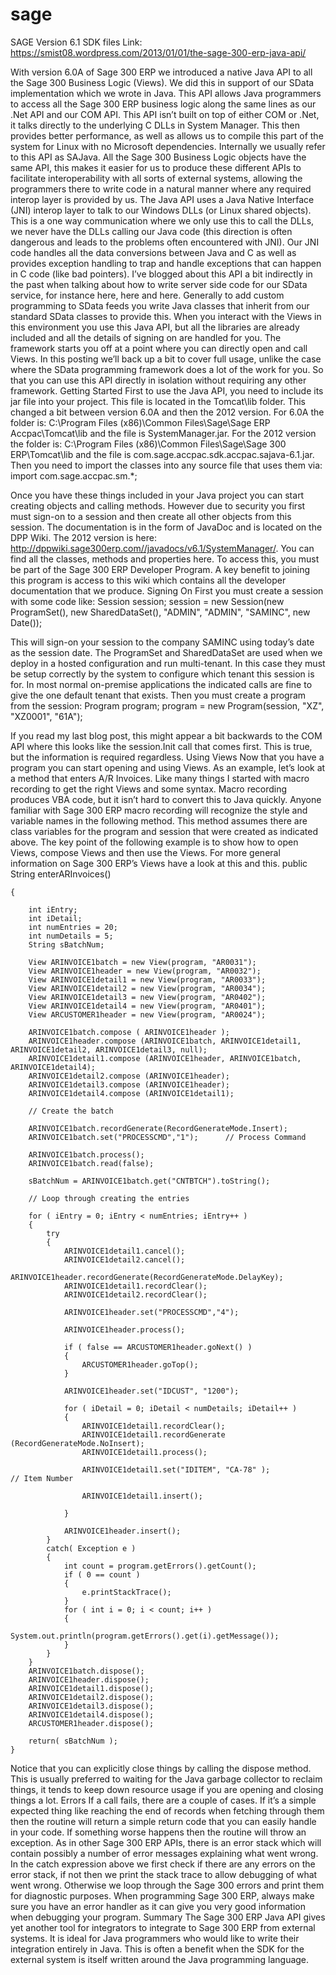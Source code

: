 # sage
SAGE Version 6.1 SDK files
Link: https://smist08.wordpress.com/2013/01/01/the-sage-300-erp-java-api/

With version 6.0A of Sage 300 ERP we introduced a native Java API to all the Sage 300 Business Logic (Views). We did this in support of our SData implementation which we wrote in Java. This API allows Java programmers to access all the Sage 300 ERP business logic along the same lines as our .Net API and our COM API. This API isn’t built on top of either COM or .Net, it talks directly to the underlying C DLLs in System Manager. This then provides better performance, as well as allows us to compile this part of the system for Linux with no Microsoft dependencies. Internally we usually refer to this API as SAJava.
All the Sage 300 Business Logic objects have the same API, this makes it easier for us to produce these different APIs to facilitate interoperability with all sorts of external systems, allowing the programmers there to write code in a natural manner where any required interop layer is provided by us. The Java API uses a Java Native Interface (JNI) interop layer to talk to our Windows DLLs (or Linux shared objects). This is a one way communication where we only use this to call the DLLs, we never have the DLLs calling our Java code (this direction is often dangerous and leads to the problems often encountered with JNI). Our JNI code handles all the data conversions between Java and C as well as provides exception handling to trap and handle exceptions that can happen in C code (like bad pointers).
I’ve blogged about this API a bit indirectly in the past when talking about how to write server side code for our SData service, for instance here, here and here. Generally to add custom programming to SData feeds you write Java classes that inherit from our standard SData classes to provide this. When you interact with the Views in this environment you use this Java API, but all the libraries are already included and all the details of signing on are handled for you. The framework starts you off at a point where you can directly open and call Views. In this posting we’ll back up a bit to cover full usage, unlike the case where the SData programming framework does a lot of the work for you. So that you can use this API directly in isolation without requiring any other framework.
Getting Started
First to use the Java API, you need to include its jar file into your project. This file is located in the Tomcat\lib folder. This changed a bit between version 6.0A and then the 2012 version. For 6.0A the folder is: C:\Program Files (x86)\Common Files\Sage\Sage ERP Accpac\Tomcat\lib and the file is SystemManager.jar. For the 2012 version the folder is: C:\Program Files (x86)\Common Files\Sage\Sage 300 ERP\Tomcat\lib and the file is com.sage.accpac.sdk.accpac.sajava-6.1.jar. Then you need to import the classes into any source file that uses them via:
import com.sage.accpac.sm.*;

Once you have these things included in your Java project you can start creating objects and calling methods. However due to security you first must sign-on to a session and then create all other objects from this session.
The documentation is in the form of JavaDoc and is located on the DPP Wiki. The 2012 version is here: http://dppwiki.sage300erp.com//javadocs/v6.1/SystemManager/. You can find all the classes, methods and properties here. To access this, you must be part of the Sage 300 ERP Developer Program. A key benefit to joining this program is access to this wiki which contains all the developer documentation that we produce.
Signing On
First you must create a session with some code like:
Session session;
session = new Session(new ProgramSet(), new SharedDataSet(), "ADMIN",
     "ADMIN", "SAMINC", new Date());

This will sign-on your session to the company SAMINC using today’s date as the session date. The ProgramSet and SharedDataSet are used when we deploy in a hosted configuration and run multi-tenant. In this case they must be setup correctly by the system to configure which tenant this session is for. In most normal on-premise applications the indicated calls are fine to give the one default tenant that exists.
Then you must create a program from the session:
Program program;
program = new Program(session, "XZ", "XZ0001", "61A");

If you read my last blog post, this might appear a bit backwards to the COM API where this looks like the session.Init call that comes first. This is true, but the information is required regardless.
Using Views
Now that you have a program you can start opening and using Views. As an example, let’s look at a method that enters A/R Invoices. Like many things I started with macro recording to get the right Views and some syntax. Macro recording produces VBA code, but it isn’t hard to convert this to Java quickly. Anyone familiar with Sage 300 ERP macro recording will recognize the style and variable names in the following method. This method assumes there are class variables for the program and session that were created as indicated above. The key point of the following example is to show how to open Views, compose Views and then use the Views. For more general information on Sage 300 ERP’s Views have a look at this and this.
    public String enterARInvoices()

    {

        int iEntry;
        int iDetail;
        int numEntries = 20;
        int numDetails = 5;
        String sBatchNum;

        View ARINVOICE1batch = new View(program, "AR0031");
        View ARINVOICE1header = new View(program, "AR0032");
        View ARINVOICE1detail1 = new View(program, "AR0033");
        View ARINVOICE1detail2 = new View(program, "AR0034");
        View ARINVOICE1detail3 = new View(program, "AR0402");
        View ARINVOICE1detail4 = new View(program, "AR0401");
        View ARCUSTOMER1header = new View(program, "AR0024");

        ARINVOICE1batch.compose ( ARINVOICE1header );
        ARINVOICE1header.compose (ARINVOICE1batch, ARINVOICE1detail1, ARINVOICE1detail2, ARINVOICE1detail3, null);
        ARINVOICE1detail1.compose (ARINVOICE1header, ARINVOICE1batch, ARINVOICE1detail4);
        ARINVOICE1detail2.compose (ARINVOICE1header);
        ARINVOICE1detail3.compose (ARINVOICE1header);
        ARINVOICE1detail4.compose (ARINVOICE1detail1);

        // Create the batch

        ARINVOICE1batch.recordGenerate(RecordGenerateMode.Insert);
        ARINVOICE1batch.set("PROCESSCMD","1");      // Process Command

        ARINVOICE1batch.process();
        ARINVOICE1batch.read(false);

        sBatchNum = ARINVOICE1batch.get("CNTBTCH").toString();

        // Loop through creating the entries

        for ( iEntry = 0; iEntry < numEntries; iEntry++ )
        {
            try
            {
                ARINVOICE1detail1.cancel();
                ARINVOICE1detail2.cancel();
                ARINVOICE1header.recordGenerate(RecordGenerateMode.DelayKey);
                ARINVOICE1detail1.recordClear();
                ARINVOICE1detail2.recordClear();

                ARINVOICE1header.set("PROCESSCMD","4");

                ARINVOICE1header.process();

                if ( false == ARCUSTOMER1header.goNext() )
                {
                    ARCUSTOMER1header.goTop();
                }

                ARINVOICE1header.set("IDCUST", "1200");

                for ( iDetail = 0; iDetail < numDetails; iDetail++ )
                {
                    ARINVOICE1detail1.recordClear();
                    ARINVOICE1detail1.recordGenerate (RecordGenerateMode.NoInsert);
                    ARINVOICE1detail1.process();

                    ARINVOICE1detail1.set("IDITEM", "CA-78" );                     // Item Number

                    ARINVOICE1detail1.insert();

                }

                ARINVOICE1header.insert();
            }
            catch( Exception e )
            {
                int count = program.getErrors().getCount();
                if ( 0 == count )
                {
                    e.printStackTrace();                   
                }
                for ( int i = 0; i < count; i++ )
                {
                    System.out.println(program.getErrors().get(i).getMessage());
                }
            }
        }
        ARINVOICE1batch.dispose();
        ARINVOICE1header.dispose();
        ARINVOICE1detail1.dispose();
        ARINVOICE1detail2.dispose();
        ARINVOICE1detail3.dispose();
        ARINVOICE1detail4.dispose();
        ARCUSTOMER1header.dispose();

        return( sBatchNum );
    }
Notice that you can explicitly close things by calling the dispose method. This is usually preferred to waiting for the Java garbage collector to reclaim things, it tends to keep down resource usage if you are opening and closing things a lot.
Errors
If a call fails, there are a couple of cases. If it’s a simple expected thing like reaching the end of records when fetching through them then the routine will return a simple return code that you can easily handle in your code. If something worse happens then the routine will throw an exception. As in other Sage 300 ERP APIs, there is an error stack which will contain possibly a number of error messages explaining what went wrong. In the catch expression above we first check if there are any errors on the error stack, if not then we print the stack trace to allow debugging of what went wrong. Otherwise we loop through the Sage 300 errors and print them for diagnostic purposes. When programming Sage 300 ERP, always make sure you have an error handler as it can give you very good information when debugging your program.
Summary
The Sage 300 ERP Java API gives yet another tool for integrators to integrate to Sage 300 ERP from external systems. It is ideal for Java programmers who would like to write their integration entirely in Java. This is often a benefit when the SDK for the external system is itself written around the Java programming language.
